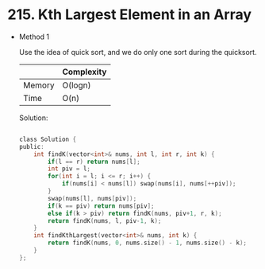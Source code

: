 # 215. Kth Largest Element in an Array
- Method 1

    Use the idea of quick sort, and we do only one sort during the quicksort.

    | |   Complexity  |
    | ----------- | ----------- | 
    |  Memory     | O(logn) | 
    |      Time       |  O(n) | 


    Solution:

    ``` h

    class Solution {
    public:
        int findK(vector<int>& nums, int l, int r, int k) {
            if(l == r) return nums[l];
            int piv = l;
            for(int i = l; i <= r; i++) {
                if(nums[i] < nums[l]) swap(nums[i], nums[++piv]);
            }
            swap(nums[l], nums[piv]);
            if(k == piv) return nums[piv];
            else if(k > piv) return findK(nums, piv+1, r, k);
            return findK(nums, l, piv-1, k);
        }
        int findKthLargest(vector<int>& nums, int k) {
            return findK(nums, 0, nums.size() - 1, nums.size() - k);
        }
    };

    ```

<!-- - Method 2

    This is another method.

    | |   Complexity  |
    | ----------- | ----------- | 
    |  Memory     | O(n) | 
    |      Time       |  O(n) | 


    Solution:

    ``` h



    ```

- Additional Knowledge:
       
    Here are some additional knowledge.



<br> -->